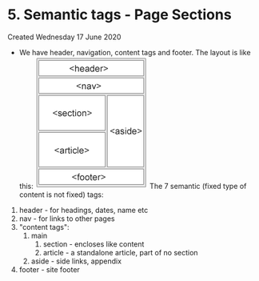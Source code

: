 # 5. Semantic tags - Page Sections
Created Wednesday 17 June 2020

- We have header, navigation, content tags and footer. The layout is like this:
  ![](../../assets/5_Semantic_tags_-_Page_Sections-image-1-ac689b10.png)
  The 7 semantic (fixed type of content is not fixed) tags:
1. header - for headings, dates, name etc
2. nav - for links to other pages
3. "content tags":
   1. main
      1. section - encloses like content
      2. article - a standalone article, part of no section
   2. aside - side links, appendix
4. footer - site footer
